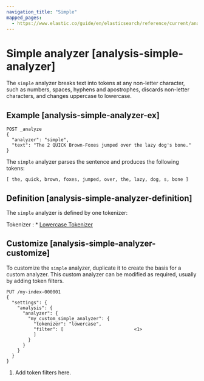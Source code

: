 ```yaml
---
navigation_title: "Simple"
mapped_pages:
  - https://www.elastic.co/guide/en/elasticsearch/reference/current/analysis-simple-analyzer.html
---
```


# Simple analyzer [analysis-simple-analyzer]


The `simple` analyzer breaks text into tokens at any non-letter character, such as numbers, spaces, hyphens and apostrophes, discards non-letter characters, and changes uppercase to lowercase.

## Example [analysis-simple-analyzer-ex]

```console
POST _analyze
{
  "analyzer": "simple",
  "text": "The 2 QUICK Brown-Foxes jumped over the lazy dog's bone."
}
```

The `simple` analyzer parses the sentence and produces the following tokens:

```text
[ the, quick, brown, foxes, jumped, over, the, lazy, dog, s, bone ]
```


## Definition [analysis-simple-analyzer-definition]

The `simple` analyzer is defined by one tokenizer:

Tokenizer
:   * [Lowercase Tokenizer](/reference/data-analysis/text-analysis/analysis-lowercase-tokenizer.md)



## Customize [analysis-simple-analyzer-customize]

To customize the `simple` analyzer, duplicate it to create the basis for a custom analyzer. This custom analyzer can be modified as required, usually by adding token filters.

```console
PUT /my-index-000001
{
  "settings": {
    "analysis": {
      "analyzer": {
        "my_custom_simple_analyzer": {
          "tokenizer": "lowercase",
          "filter": [                          <1>
          ]
        }
      }
    }
  }
}
```

1. Add token filters here.



